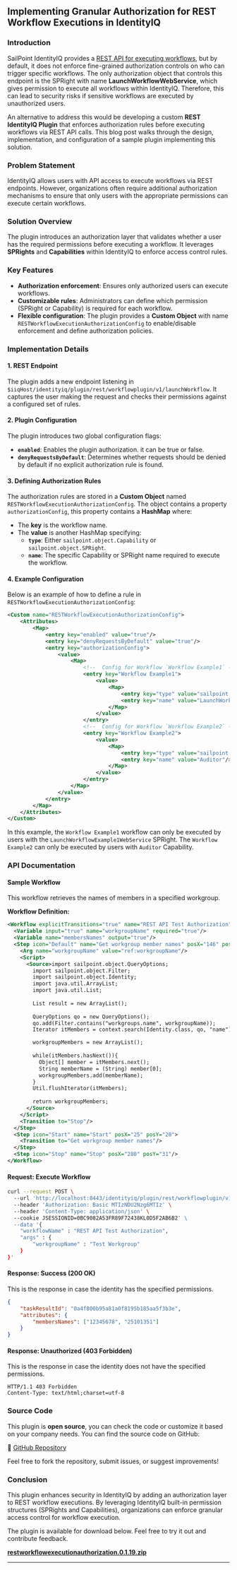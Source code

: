## **Implementing Granular Authorization for REST Workflow Executions in IdentityIQ**

### Introduction
SailPoint IdentityIQ provides a [REST API for executing workflows](https://developer.sailpoint.com/docs/api/iiq/launch-workflow), but by default, it does not enforce fine-grained authorization controls on who can trigger specific workflows. The only authorization object that controls this endpoint is the SPRight with name **LaunchWorkflowWebService**, which gives permission to execute all workflows within IdentityIQ. Therefore, this can lead to security risks if sensitive workflows are executed by unauthorized users.

An alternative to address this would be developing a custom **REST IdentityIQ Plugin** that enforces authorization rules before executing workflows via REST API calls. This blog post walks through the design, implementation, and configuration of a sample plugin implementing this solution.

### Problem Statement
IdentityIQ allows users with API access to execute workflows via REST endpoints. However, organizations often require additional authorization mechanisms to ensure that only users with the appropriate permissions can execute certain workflows.

### Solution Overview
The plugin introduces an authorization layer that validates whether a user has the required permissions before executing a workflow. It leverages **SPRights** and **Capabilities** within IdentityIQ to enforce access control rules.

### Key Features
- **Authorization enforcement**: Ensures only authorized users can execute workflows.
- **Customizable rules**: Administrators can define which permission (SPRight or Capability) is required for each workflow.
- **Flexible configuration**: The plugin provides a **Custom Object** with name `RESTWorkflowExecutionAuthorizationConfig` to enable/disable enforcement and define authorization policies.

### Implementation Details

#### 1. REST Endpoint
The plugin adds a new endpoint listening in `$iiqHost/identityiq/plugin/rest/workflowplugin/v1/launchWorkflow`. It captures the user making the request and checks their permissions against a configured set of rules.

#### 2. Plugin Configuration
The plugin introduces two global configuration flags:
- **`enabled`**: Enables the plugin authorization. it can be true or false.
- **`denyRequestsByDefault`**: Determines whether requests should be denied by default if no explicit authorization rule is found.

#### 3. Defining Authorization Rules
The authorization rules are stored in a **Custom Object** named `RESTWorkflowExecutionAuthorizationConfig`. The object contains a property `authorizationConfig`, this property contains a **HashMap** where:
- The **key** is the workflow name.
- The **value** is another HashMap specifying:
  - **`type`**: Either `sailpoint.object.Capability` or `sailpoint.object.SPRight`.
  - **`name`**: The specific Capability or SPRight name required to execute the workflow.

#### 4. Example Configuration
Below is an example of how to define a rule in `RESTWorkflowExecutionAuthorizationConfig`:
```xml
<Custom name="RESTWorkflowExecutionAuthorizationConfig">
	<Attributes>
		<Map>
			<entry key="enabled" value="true"/>
			<entry key="denyRequestsByDefault" value="true"/>
			<entry key="authorizationConfig">
				<value>
					<Map>
						<!--  Config for Workflow `Workflow Example1` -->
						<entry key="Workflow Example1">
							<value>
								<Map>
									<entry key="type" value="sailpoint.object.SPRight"/>
									<entry key="name" value="LaunchWorkflowExample1WebService"/>
								</Map>
							</value>
						</entry>
						<!--  Config for Workflow `Workflow Example2` -->
						<entry key="Workflow Example2">
							<value>
								<Map>
									<entry key="type" value="sailpoint.object.Capability"/>
									<entry key="name" value="Auditor"/>
								</Map>
							</value>
						</entry>
					</Map>
				</value>
			</entry>
		</Map>
	</Attributes>
</Custom>
```
In this example, the `Workflow Example1` workflow can only be executed by users with the `LaunchWorkflowExample1WebService` SPRight. The `Workflow Example2` can only be executed by users with `Auditor` Capability.

### API Documentation

#### **Sample Workflow**

This workflow retrieves the names of members in a specified workgroup.

**Workflow Definition:**
```xml
<Workflow explicitTransitions="true" name="REST API Test Authorization" type="">
  <Variable input="true" name="workgroupName" required="true"/>
  <Variable name="membersNames" output="true"/>
  <Step icon="Default" name="Get workgroup member names" posX="146" posY="26" resultVariable="membersNames">
	<Arg name="workgroupName" value="ref:workgroupName"/>
	<Script>
	  <Source>import sailpoint.object.QueryOptions;
		import sailpoint.object.Filter;
		import sailpoint.object.Identity;
		import java.util.ArrayList;
		import java.util.List;
		
		List result = new ArrayList();
				
		QueryOptions qo = new QueryOptions();
		qo.add(Filter.contains("workgroups.name", workgroupName));
		Iterator itMembers = context.search(Identity.class, qo, "name");

		workgroupMembers = new ArrayList();
		
		while(itMembers.hasNext()){
		  Object[] member = itMembers.next();
		  String memberName = (String) member[0];
		  workgroupMembers.add(memberName);
		}
		Util.flushIterator(itMembers);
		
		return workgroupMembers;
	  </Source>
	</Script>
	<Transition to="Stop"/>
  </Step>
  <Step icon="Start" name="Start" posX="25" posY="20">
	<Transition to="Get workgroup member names"/>
  </Step>
  <Step icon="Stop" name="Stop" posX="280" posY="31"/>
</Workflow>
```

#### **Request: Execute Workflow**
```bash
curl --request POST \  
  --url 'http://localhost:8443/identityiq/plugin/rest/workflowplugin/v1/launchWorkflow' \  
  --header 'Authorization: Basic MTIzNDU2Nzg6MTIz' \  
  --header 'Content-Type: application/json' \  
  --cookie JSESSIONID=0BC9082A53FR89F72438KL0D5F2AB6B2' \  
  --data '{
	"workflowName" : "REST API Test Authorization",
	"args" : {
		"workgroupName" : "Test Workgroup"
	}
}'
```

#### **Response: Success (200 OK)**
This is the response in case the identity has the specified permissions.
```json
{
    "taskResultId": "0a4f800b95a81a0f8195b185aa5f3b3e",
    "attributes": {
        "membersNames": ["12345678", "25101351"]
    }
}
```

#### **Response: Unauthorized (403 Forbidden)**
This is the response in case the identity does not have the specified permissions.
```
HTTP/1.1 403 Forbidden
Content-Type: text/html;charset=utf-8
```

### Source Code
This plugin is **open source**, you can check the code or customize it based on your company needs. You can find the source code on GitHub:

🔗 [GitHub Repository](https://github.com/moisesest3vao/AuthorizationForRESTWorkflowExecutionsSailPointIIQPlugin)

Feel free to fork the repository, submit issues, or suggest improvements!

### Conclusion
This plugin enhances security in IdentityIQ by adding an authorization layer to REST workflow executions. By leveraging IdentityIQ built-in permission structures (SPRights and Capabilities), organizations can enforce granular access control for workflow execution.

The plugin is available for download below. Feel free to try it out and contribute feedback.

**[restworkflowexecutionauthorization.0.1.19.zip](https://github.com/moisesest3vao/AuthorizationForRESTWorkflowExecutionsSailPointIIQPlugin/blob/main/restworkflowexecutionauthorization.0.1.19.zip)**

---
